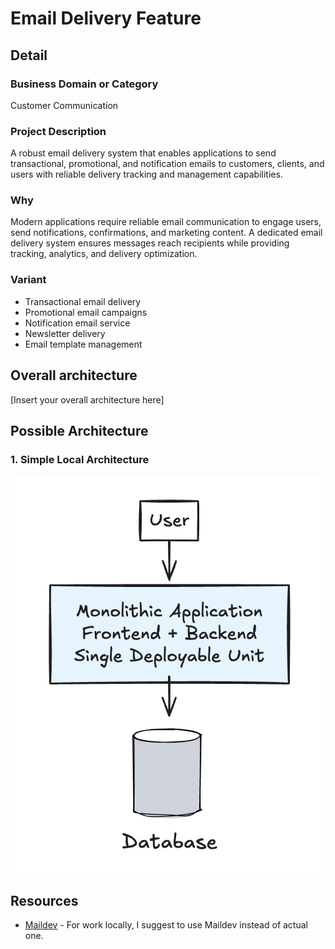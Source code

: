 # Email Delivery Feature

## Detail

### Business Domain or Category

Customer Communication

### Project Description

A robust email delivery system that enables applications to send transactional, promotional, and notification emails to customers, clients, and users with reliable delivery tracking and management capabilities.

### Why

Modern applications require reliable email communication to engage users, send notifications, confirmations, and marketing content. A dedicated email delivery system ensures messages reach recipients while providing tracking, analytics, and delivery optimization.

### Variant

- Transactional email delivery
- Promotional email campaigns
- Notification email service
- Newsletter delivery
- Email template management

## Overall architecture

[Insert your overall architecture here]

## Possible Architecture

### 1. Simple Local Architecture

![Simple Local Architecture](images/variant-1.jpg)

## Resources

- [Maildev](https://github.com/maildev/maildev) - For work locally, I suggest to use Maildev instead of actual one.
